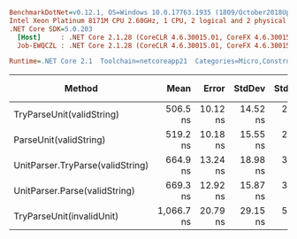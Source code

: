 ``` ini

BenchmarkDotNet=v0.12.1, OS=Windows 10.0.17763.1935 (1809/October2018Update/Redstone5), VM=Hyper-V
Intel Xeon Platinum 8171M CPU 2.60GHz, 1 CPU, 2 logical and 2 physical cores
.NET Core SDK=5.0.203
  [Host]     : .NET Core 2.1.28 (CoreCLR 4.6.30015.01, CoreFX 4.6.30015.01), X64 RyuJIT
  Job-EWQCZL : .NET Core 2.1.28 (CoreCLR 4.6.30015.01, CoreFX 4.6.30015.01), X64 RyuJIT

Runtime=.NET Core 2.1  Toolchain=netcoreapp21  Categories=Micro,Construction,Unit,String  

```
|                           Method |       Mean |    Error |   StdDev |  StdErr |        Min |        Max |     Median | Ratio | MannWhitney(5%) | RatioSD |  Gen 0 | Gen 1 | Gen 2 | Allocated |
|--------------------------------- |-----------:|---------:|---------:|--------:|-----------:|-----------:|-----------:|------:|---------------- |--------:|-------:|------:|------:|----------:|
|        TryParseUnit(validString) |   506.5 ns | 10.12 ns | 14.52 ns | 2.74 ns |   481.3 ns |   533.0 ns |   505.4 ns |  0.97 |            Same |    0.04 | 0.0644 |     - |     - |     418 B |
|           ParseUnit(validString) |   519.2 ns | 10.18 ns | 15.55 ns | 2.79 ns |   489.9 ns |   545.8 ns |   519.8 ns |  1.00 |            Base |    0.00 | 0.0682 |     - |     - |     442 B |
| UnitParser.TryParse(validString) |   664.9 ns | 13.24 ns | 18.98 ns | 3.59 ns |   633.5 ns |   702.4 ns |   660.2 ns |  1.28 |          Slower |    0.06 | 0.0732 |     - |     - |     483 B |
|    UnitParser.Parse(validString) |   669.3 ns | 12.92 ns | 15.87 ns | 3.38 ns |   637.6 ns |   702.6 ns |   667.4 ns |  1.28 |          Slower |    0.04 | 0.0770 |     - |     - |     507 B |
|        TryParseUnit(invalidUnit) | 1,066.7 ns | 20.79 ns | 29.15 ns | 5.61 ns | 1,019.3 ns | 1,123.2 ns | 1,062.9 ns |  2.06 |          Slower |    0.10 | 0.1501 |     - |     - |     964 B |
